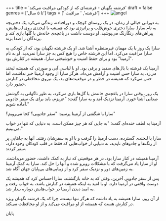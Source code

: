 +++
title = 'فرشته نگهبان - فرشته‌ای که از کودکی مراقبت می‌کند'
draft = false
genres = ['تا ۵ سال']
tags = [' فرشته', ' مراقبت']
+++
![angel](/56.angel.jpg)

به دورانی خیالی از زمان، در یک روستای کوچک و دورافتاده، زندگی می‌کرد یک دختربچه به نام سارا. سارا دختری خوش‌قلب و پرانرژی بود که همیشه با لبخندی روی لب‌هایش، پیراهن‌های رنگارنگ می‌پوشید. او دوست داشت در باغچه‌ی خانه‌ش با گلها بازی کند و پرندگان را صدا بزند.

سارا یک روز با یک مهمان غیرمنتظره آشنا شد. او یک فرشته نگهبان بود، که از کودکی به سارا مراقبت می‌کرد. اما این فرشته خاص را هیچ کس به جز سارا نمی‌دید. او به نام "آرمینا" بود و برای حفظ امنیت و خوشبختی سارا، همیشه در کنارش بود.

آرمینا یک فرشته با بال‌های سفید و برقی بود. او با لباسی آبی و صورتی که همیشه لبخند می‌زد، به سارا حس امنیت و آرامش می‌داد. هرگز سارا از وجود آرمینا خبر نداشت، اما حس می‌کرد که همیشه در خطر و در موقعیت‌های بد، یک نیروی محافظی در کنارش حضور دارد.

یک روز، وقتی سارا در باغچه‌ی خانه‌ش با گل‌ها بازی می‌کرد، به طور ناگهانی به گوشش صدایی آشنا خورد. آرمینا نزدیک آمد و به سارا گفت: "عزیزم، باید برای یک سفر جادویی آماده شویم."

سارا با شگفتی از آرمینا پرسید: "سفر جادویی؟ کجا می‌رویم؟"

آرمینا به لطف خنده‌ای گفت: "به جایی که هر چیز ممکن است، به دنیایی که تنها در خواب می‌بینیم."

سارا با لبخندی گسترده، دست آرمینا را گرفت و با او به سفرشان رفتند. آنها به جاهایی پر از رنگ‌ها و جادوهای ناپدید، به دنیایی از خواب‌هایی که فقط در قلب کودکان وجود دارد، سفر کردند.

آرمینا همیشه در کنار سارا بود، در هر موقعیتی که نیاز به کمک داشت، حضور می‌داشت. او از سارا یاد می‌گرفت که با مشکلات روبرو شده و آنها را حل کند. سارا به کمک آرمینا به زمین‌های دور و نزدیک سفر کرد و از زیبایی‌های بی‌پایان جهان آگاه شد.

پس از سفر جادویی آخرین، وقتی که به خانه بازگشتند، سارا احساس کرد که همیشه یک دوست واقعی در آرمینا دارد. او با امید به اینکه همیشه در کنارش باشد، به خواب رفت و به امید دیدن آرمینا در خواب‌هایش دوباره بیدار شد.

از آن روز، سارا همیشه به یاد داشت که هرگز تنها نیست، چرا که یک فرشته نگهبان ویژه در کنارش هست که همیشه از او مراقبت می‌کند و از او محافظت می‌کند.

پایان